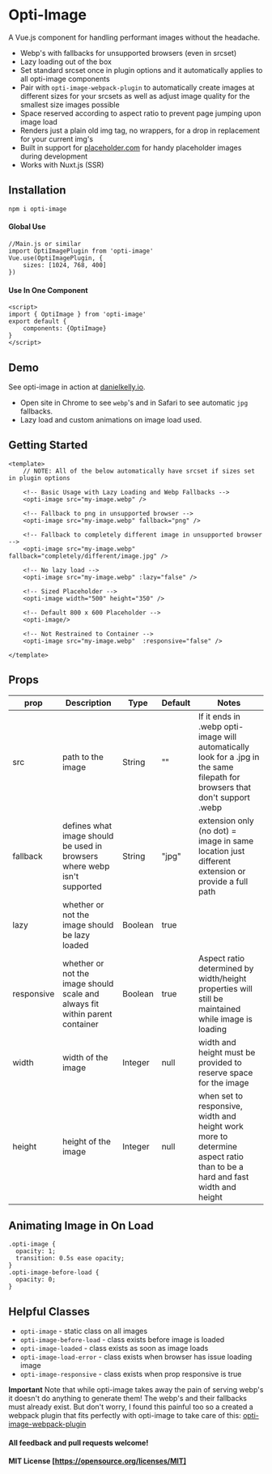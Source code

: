 # Opti-Image
A Vue.js component for handling performant images without the headache.
* Webp's with fallbacks for unsupported browsers (even in srcset)
* Lazy loading out of the box
* Set standard srcset once in plugin options and it automatically applies to all opti-image components
* Pair with `opti-image-webpack-plugin` to automatically create images at different sizes for your srcsets as well as adjust image quality for the smallest size images possible
* Space reserved according to aspect ratio to prevent page jumping upon image load
* Renders just a plain old img tag, no wrappers, for a drop in replacement for your current img's
* Built in support for [placeholder.com](https://placeholder.com/?ref=opti-image) for handy placeholder images during development
* Works with Nuxt.js (SSR)

## Installation
```
npm i opti-image
```

#### Global Use
```
//Main.js or similar
import OptiImagePlugin from 'opti-image'
Vue.use(OptiImagePlugin, {
    sizes: [1024, 768, 400]
})
```
#### Use In One Component
```
<script>
import { OptiImage } from 'opti-image'
export default {
    components: {OptiImage}
}
</script> 
```

## Demo
See opti-image in action at [danielkelly.io](https://danielkelly.io?utm_medium=opti-image). 
* Open site in Chrome to see `webp`'s and in Safari to see automatic `jpg` fallbacks.
* Lazy load and custom animations on image load used. 

## Getting Started

```
<template>
    // NOTE: All of the below automatically have srcset if sizes set in plugin options
    
    <!-- Basic Usage with Lazy Loading and Webp Fallbacks -->
    <opti-image src="my-image.webp" />
    
    <!-- Fallback to png in unsupported browser -->
    <opti-image src="my-image.webp" fallback="png" />
     
    <!-- Fallback to completely different image in unsupported browser -->
    <opti-image src="my-image.webp" fallback="completely/different/image.jpg" />
    
    <!-- No lazy load -->
    <opti-image src="my-image.webp" :lazy="false" />
    
    <!-- Sized Placeholder -->
    <opti-image width="500" height="350" />
    
    <!-- Default 800 x 600 Placeholder -->
    <opti-image/>  
    
    <!-- Not Restrained to Container -->
    <opti-image src="my-image.webp"  :responsive="false" />

</template>
```

## Props
| prop | Description | Type | Default | Notes |
|------------|------------------------------------------------------------------------------|---------|---------|-------------------------------------------------------------------------------------------------------------------------------|
| src | path to the image | String | "" | If it ends in .webp opti-image will automatically look for a .jpg in the same filepath for browsers that don't support .webp |
| fallback | defines what image should be used in browsers where webp isn't supported | String | "jpg" | extension only (no dot) = image in same location just different extension or provide a full path |
| lazy | whether or not the image should be lazy loaded | Boolean | true |  |
| responsive | whether or not the image should scale and always fit within parent container | Boolean | true | Aspect ratio determined by width/height properties will still be maintained while image is loading |
| width | width of the image | Integer | null | width and height must be provided to reserve space for the image |
| height | height of the image | Integer | null | when set to responsive, width and height work more to determine aspect ratio than to be a hard and fast width and height |

## Animating Image in On Load
```
.opti-image {
  opacity: 1;
  transition: 0.5s ease opacity;
}
.opti-image-before-load {
  opacity: 0;
}
```

## Helpful Classes
* `opti-image` - static class on all <opti-image> images
* `opti-image-before-load` - class exists before image is loaded
* `opti-image-loaded` - class exists as soon as image loads
* `opti-image-load-error` - class exists when browser has issue loading image
* `opti-image-responsive` - class exists when prop responsive is true

**Important** Note that while opti-image takes away the pain of serving webp's it doesn't do anything to generate them! The webp's and their fallbacks must already exist. But don't worry, I found this painful too so a created a webpack plugin that fits perfectly with opti-image to take care of this: [opti-image-webpack-plugin](https://github.com/danielkellyio/opti-image-webpack-plugin)

#### All feedback and pull requests welcome!

#### MIT License [https://opensource.org/licenses/MIT]

